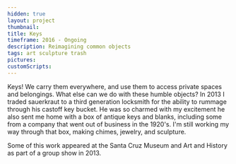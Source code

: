 ```yaml
---
hidden: true
layout: project
thumbnail:
title: Keys
timeframe: 2016 - Ongoing
description: Reimagining common objects
tags: art sculpture trash
pictures:
customScripts:
---
```


Keys! We carry them everywhere, and use them to access private spaces and belongings. What else can we do with these humble objects? In 2013 I traded sauerkraut to a third generation locksmith for the ability to rummage through his castoff key bucket. He was so charmed with my excitement he also sent me home with a box of antique keys and blanks, including some from a company that went out of business in the 1920's. I'm still working my way through that box, making chimes, jewelry, and sculpture. 

Some of this work appeared at the Santa Cruz Museum and Art and History as part of a group show in 2013.
